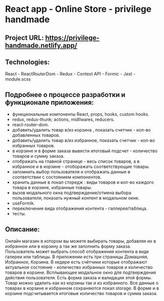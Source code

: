# React app - Online Store - privilege handmade

## Project URL: https://privilege-handmade.netlify.app/

## Technologies:

React - ReactRouterDom - Redux - Context API - Formic - Jest - module.scss

## Подробнее о процессе разработки и функционале приложения:

-   функциональные компоненты React, props, hooks, custom hooks.
-   redux, redux-thunk; actions, midllwares, reducers.
-   react-router-dom.
-   добавить/удалить товар в/из корзина , показать счетчик - кол-во добавленных товаров.
-   добавить/удалить товар в/из избранное, показать счетчик - кол-во избранных товаров.
-   в корзине и в форме заказа вывести итоговый подсчет - количество товаров и сумму заказа.
-   отображать на главной странице - весь список товаров, а в избранное и в корзине - отоборажать соответствующие товары.
-   запомнить выбор пользователя и отображать данные в соответствии с состоянием компонентов.
-   хранить данные в локал сторедж : виды товаров и кол-во каждого товара в корзине, избранные товары.
-   вызов модального окна подтверждение/отмена выбора пользователя, показать нужный контент в модальном окне.
-   useFormik.
-   переключение вида отображения контента - галлерея/таблица.
-   тесты.

## Описание:

Онлайн магазин в котором вы можете выбирать товары, добавляя их в избранное или в корзину а так же заполнить форму заказа. Пользователь может выбрать способ отображения контента в виде галереи или таблицы. В приложении есть три страницы Домашняя, Избранное, Корзина. В хедере есть счётчики которые отображают актуальное состояние - количество избранных товаров и количество товаров в корзине. Всплывающее модальное окно для подтверждения действия пользователя. Есть форма заказа и валидация этой формы. Товар можно удалить как из корзины так и из избранного. Все данные о товарах в корзине и избранном сохраняются локал storage. В форме и в корзине подсчитывается итоговые количество товаров и сумма заказа.
